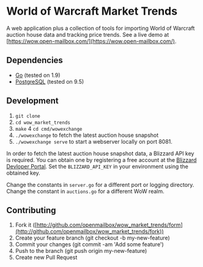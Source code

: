 # World of Warcraft Market Trends
A web application plus a collection of tools for importing World of Warcraft auction house data and tracking price trends. See a live demo at [https://wow.open-mailbox.com/](https://wow.open-mailbox.com/).

## Dependencies
* [Go](https://golang.org/) (tested on 1.9)
* [PostgreSQL](https://www.postgresql.org/) (tested on 9.5)

## Development
1. `git clone`
2. `cd wow_market_trends`
3. `make`
4 `cd cmd/wowexchange`
5. `./wowexchange` to fetch the latest auction house snapshot
6. `./wowexchange serve` to start a webserver locally on port 8081.

In order to fetch the latest auction house snapshot data, a Blizzard API key is required. You can obtain one by registering a free account at the [Blizzard Devloper Portal](https://dev.battle.net/). Set the `BLIZZARD_API_KEY` in your environment using the obtained key.

Change the constants in `server.go` for a different port or logging directory. Change the constant in `auctions.go` for a different WoW realm.

## Contributing
1. Fork it ([http://github.com/openmailbox/wow_market_trends/form](http://github.com/openmailbox/wow_market_trends/fork))
2. Create your feature branch (git checkout -b my-new-feature)
3. Commit your changes (git commit -am 'Add some feature')
4. Push to the branch (git push origin my-new-feature)
5. Create new Pull Request
